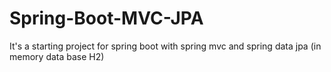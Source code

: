 # Spring-Boot-MVC-JPA
It's a starting project for spring boot with spring mvc and spring data jpa (in memory data base H2)
